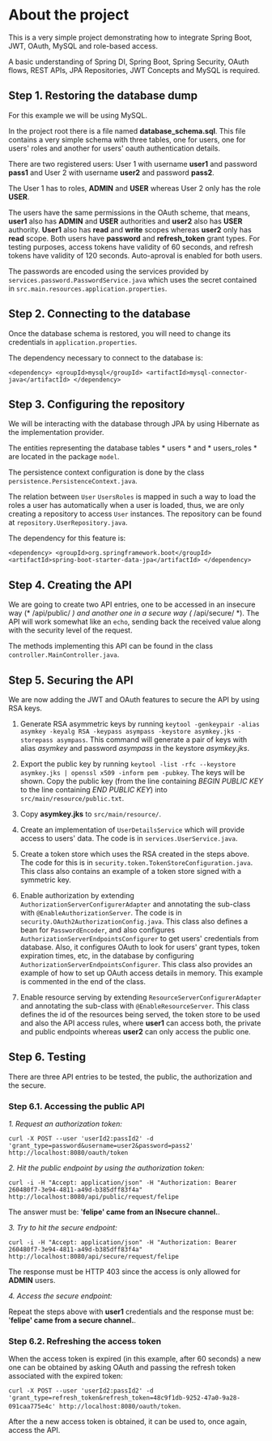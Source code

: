 # About the project

This is a very simple project demonstrating how to integrate Spring Boot, JWT, OAuth, MySQL and role-based access. 

A basic understanding of Spring DI, Spring Boot, Spring Security, OAuth flows, REST APIs, JPA Repositories, JWT Concepts and MySQL is required.

## Step 1. Restoring the database dump

For this example we will be using MySQL.

In the project root there is a file named **database_schema.sql**. This file contains a very simple schema with three tables, one for users, one for users' roles and another for users' oauth authentication details. 

There are two registered users: User 1 with username **user1** and password **pass1** and User 2 with username **user2** and password **pass2**.

The User 1 has to roles, **ADMIN** and **USER** whereas User 2 only has the role **USER**.

The users have the same permissions in the OAuth scheme, that means, **user1** also has **ADMIN** and **USER** authorities and **user2** also has **USER** authority. **User1** also has **read** and **write** scopes whereas **user2** only has **read** scope. Both users have **password** and **refresh_token** grant types. For testing purposes, access tokens have validity of 60 seconds, and refresh tokens have validity of 120 seconds. Auto-aproval is enabled for both users.

The passwords are encoded using the services provided by `services.password.PasswordService.java` which uses the secret contained in `src.main.resources.application.properties`.


## Step 2. Connecting to the database

Once the database schema is restored, you will need to change its credentials in `application.properties`.

The dependency necessary to connect to the database is:

`
		<dependency>
			<groupId>mysql</groupId>
			<artifactId>mysql-connector-java</artifactId>
		</dependency>
`


## Step 3. Configuring the repository

We will be interacting with the database through JPA by using Hibernate as the implementation provider.

The entities representing the database tables * users * and * users_roles * are located in the package `model`.

The persistence context configuration is done by the class `persistence.PersistenceContext.java`.

The relation between `User` `UsersRoles` is mapped in such a way to load the roles a user has automatically when a user is loaded, thus, we are only creating a repository to access `User` instances. The repository can be found at `repository.UserRepository.java`.  
 
The dependency for this feature is:
 
`
		<dependency>
			<groupId>org.springframework.boot</groupId>
			<artifactId>spring-boot-starter-data-jpa</artifactId>
		</dependency>
`


## Step 4. Creating the API

We are going to create two API entries, one to be accessed in an insecure way (* /api/public/ *) and another one in a secure way (* /api/secure/ *). The API will work somewhat like an `echo`,  sending back the received value along with the security level of the request.

The methods implementing this API can be found in the class `controller.MainController.java`. 


## Step 5. Securing the API

We are now adding the JWT and OAuth features to secure the API by using RSA keys. 

1. Generate RSA asymmetric keys by running `keytool -genkeypair -alias asymkey -keyalg RSA -keypass asympass -keystore asymkey.jks -storepass asympass`. This command will generate a pair of keys with alias *asymkey* and password *asympass* in the keystore *asymkey.jks*.

2. Export the public key by running `keytool -list -rfc --keystore asymkey.jks | openssl x509 -inform pem -pubkey`. The keys will be shown. Copy the public key (from the line containing *BEGIN PUBLIC KEY* to the line containing *END PUBLIC KEY*) into `src/main/resource/public.txt`.

3. Copy **asymkey.jks** to `src/main/resource/`.

4. Create an implementation of `UserDetailsService` which will provide access to users' data. The code is in `services.UserService.java`.

5. Create a token store which uses the RSA created in the steps above. The code for this is in `security.token.TokenStoreConfiguration.java`. This class also contains an example of a token store signed with a symmetric key.

6. Enable authorization by extending `AuthorizationServerConfigurerAdapter` and annotating the sub-class with `@EnableAuthorizationServer`. The code is in `security.OAuth2AuthorizationConfig.java`. This class also defines a bean for `PasswordEncoder`, and also configures `AuthorizationServerEndpointsConfigurer` to get users' credentials from database. Also, it configures OAuth to look for users' grant types, token expiration times, etc, in the database by configuring `AuthorizationServerEndpointsConfigurer`. This class also provides an example of how to set up OAuth access details in memory. This example is commented in the end of the class.

7. Enable resource serving by extending `ResourceServerConfigurerAdapter` and annotating the sub-class with `@EnableResourceServer`. This class defines the id of the resources being served, the token store to be used and also the API access rules, where **user1** can access both, the private and public endpoints whereas **user2** can only access the public one.

## Step 6. Testing

There are three API entries to be tested, the public, the authorization and the secure.

### Step 6.1. Accessing the public API

*1. Request an authorization token:*

`curl -X POST --user 'userId2:passId2' -d 'grant_type=password&username=user2&password=pass2' http://localhost:8080/oauth/token`

*2. Hit the public endpoint by using the authorization token:*

`curl -i -H "Accept: application/json" -H "Authorization: Bearer 260480f7-3e94-4811-a49d-b385dff83f4a" http://localhost:8080/api/public/request/felipe`

The answer must be: '**felipe' came from an INsecure channel.**.

*3. Try to hit the secure endpoint:*

`curl -i -H "Accept: application/json" -H "Authorization: Bearer 260480f7-3e94-4811-a49d-b385dff83f4a" http://localhost:8080/api/secure/request/felipe`

The response must be HTTP 403 since the access is only allowed for **ADMIN** users.

*4. Access the secure endpoint:*

Repeat the steps above with **user1** credentials and the response must be: '**felipe' came from a secure channel.**.


### Step 6.2. Refreshing the access token

When the access token is expired (in this example, after 60 seconds) a new one can be obtained by asking OAuth and passing the refresh token associated with the expired token:

`curl -X POST --user 'userId2:passId2' -d 'grant_type=refresh_token&refresh_token=48c9f1db-9252-47a0-9a28-091caa775e4c' http://localhost:8080/oauth/token`.

After the a new access token is obtained, it can be used to, once again, access the API.